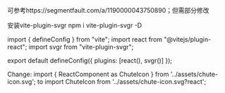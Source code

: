 
可参考https://segmentfault.com/a/1190000043750890；但需部分修改

安装vite-plugin-svgr
npm i vite-plugin-svgr -D

import { defineConfig } from "vite";
import react from "@vitejs/plugin-react";
import svgr from "vite-plugin-svgr";

export default defineConfig({
    plugins: [react(), svgr()]
});

Change:
import { ReactComponent as ChuteIcon } from '../assets/chute-icon.svg';
to
import ChuteIcon from '../assets/chute-icon.svg?react';